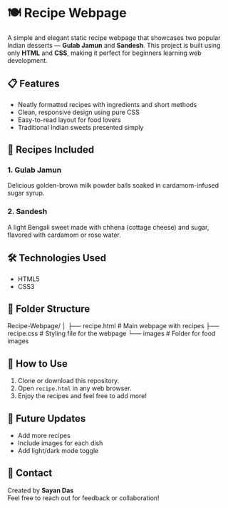 # 🍽️ Recipe Webpage

A simple and elegant static recipe webpage that showcases two popular Indian desserts — **Gulab Jamun** and **Sandesh**. This project is built using only **HTML** and **CSS**, making it perfect for beginners learning web development.

## 📋 Features

- Neatly formatted recipes with ingredients and short methods
- Clean, responsive design using pure CSS
- Easy-to-read layout for food lovers
- Traditional Indian sweets presented simply

## 🍮 Recipes Included

### 1. Gulab Jamun
Delicious golden-brown milk powder balls soaked in cardamom-infused sugar syrup.

### 2. Sandesh
A light Bengali sweet made with chhena (cottage cheese) and sugar, flavored with cardamom or rose water.

## 🛠️ Technologies Used

- HTML5  
- CSS3  

## 📂 Folder Structure

Recipe-Webpage/
│
├── recipe.html # Main webpage with recipes
├── recipe.css # Styling file for the webpage
└── images # Folder for food images 


## 🚀 How to Use

1. Clone or download this repository.
2. Open `recipe.html` in any web browser.
3. Enjoy the recipes and feel free to add more!

## 📌 Future Updates

- Add more recipes  
- Include images for each dish  
- Add light/dark mode toggle  

## 📧 Contact

Created by **Sayan Das**  
Feel free to reach out for feedback or collaboration!


